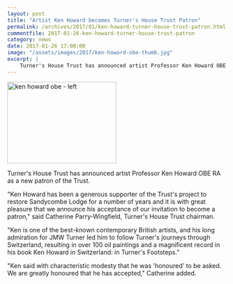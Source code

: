 ```yaml
---
layout: post
title: "Artist Ken Howard becomes Turner's House Trust Patron"
permalink: /archives/2017/01/ken-howard-turner-house-trust-patron.html
commentfile: 2017-01-26-ken-howard-turner-house-trust-patron
category: news
date: 2017-01-26 17:00:00
image: "/assets/images/2017/ken-howard-obe-thumb.jpg"
excerpt: |
    Turner's House Trust has announced artist Professor Ken Howard OBE RA as a new patron of the Trust.
---
```


<a href="/assets/images/2017/ken-howard-obe.jpg" title="See larger version of - ken howard obe - left"><img src="/assets/images/2017/ken-howard-obe-thumb.jpg" width="250" height="187" alt="ken howard obe - left" class="photo right" /></a>

Turner's House Trust has announced artist Professor Ken Howard OBE RA as a new patron of the Trust.

"Ken Howard has been a generous supporter of the Trust's project to restore Sandycombe Lodge for a number of years and it is with great pleasure that we announce his acceptance of our invitation to become a patron," said Catherine Parry-Wingfield, Turner's House Trust chairman.

"Ken is one of the best-known contemporary British artists, and his long admiration for JMW Turner led him to follow Turner's journeys through Switzerland, resulting in over 100 oil paintings and a magnificent record in his book Ken Howard in Switzerland: in Turner's Footsteps."

"Ken said with characteristic modesty that he was 'honoured' to be asked. We are greatly honoured that he has accepted," Catherine added.
